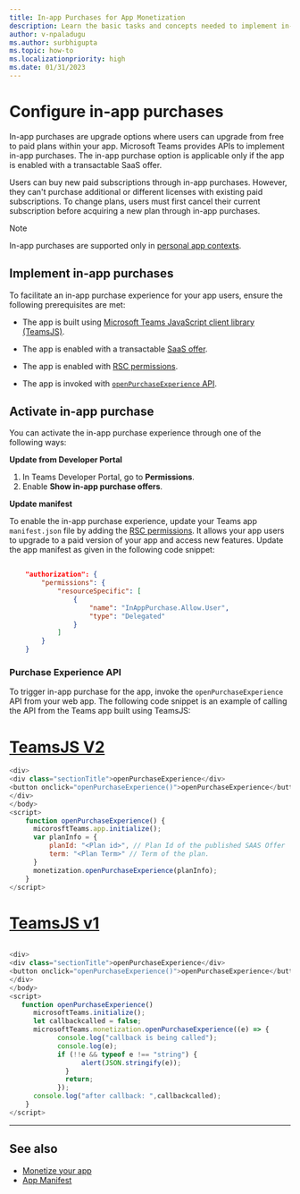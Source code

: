 ```yaml
---
title: In-app Purchases for App Monetization
description: Learn the basic tasks and concepts needed to implement in-app purchases such as app manifest update, purchase experience API and trial functionality in Teams apps.
author: v-npaladugu
ms.author: surbhigupta
ms.topic: how-to
ms.localizationpriority: high
ms.date: 01/31/2023
---
```


# Configure in-app purchases

In-app purchases are upgrade options where users can upgrade from free to paid plans within your app. Microsoft Teams provides APIs to implement in-app purchases. The in-app purchase option is applicable only if the app is enabled with a transactable SaaS offer.

Users can buy new paid subscriptions through in-app purchases. However, they can't purchase additional or different licenses with existing paid subscriptions. To change plans, users must first cancel their current subscription before acquiring a new plan through in-app purchases.

> [!NOTE]
> In-app purchases are supported only in [personal app contexts](~/concepts/design/app-structure.md#personal-apps).

## Implement in-app purchases

To facilitate an in-app purchase experience for your app users, ensure the following prerequisites are met:

* The app is built using [Microsoft Teams JavaScript client library (TeamsJS)](https://github.com/OfficeDev/microsoft-teams-library-js).

* The app is enabled with a transactable [SaaS offer](~/concepts/deploy-and-publish/appsource/prepare/include-saas-offer.md).

* The app is enabled with [RSC permissions](#activate-in-app-purchase).

* The app is invoked with [`openPurchaseExperience` API](#purchase-experience-api).

## Activate in-app purchase

You can activate the in-app purchase experience through one of the following ways:

**Update from Developer Portal**

1. In Teams Developer Portal, go to **Permissions**. 
1. Enable **Show in-app purchase offers**.

**Update manifest**

To enable the in-app purchase experience, update your Teams app `manifest.json` file by adding the [RSC permissions](../../../../graph-api/rsc/grant-resource-specific-consent.md). It allows your app users to upgrade to a paid version of your app and access new features. Update the app manifest as given in the following code snippet:

```json
    
    "authorization": {
        "permissions": {
            "resourceSpecific": [
                {
                    "name": "InAppPurchase.Allow.User",
                    "type": "Delegated"
                }
            ]
        }
    }
```

### Purchase Experience API

To trigger in-app purchase for the app, invoke the `openPurchaseExperience` API from your web app. The following code snippet is an example of calling the API from the Teams app built using TeamsJS:

# [TeamsJS V2](#tab/jsonV2)

```javascript
<div>
<div class="sectionTitle">openPurchaseExperience</div>
<button onclick="openPurchaseExperience()">openPurchaseExperience</button>
</div>
</body>
<script>
    function openPurchaseExperience() {
      micorosftTeams.app.initialize();
      var planInfo = {
          planId: "<Plan id>", // Plan Id of the published SAAS Offer
          term: "<Plan Term>" // Term of the plan.
      }
      monetization.openPurchaseExperience(planInfo);
    }
</script>
```

# [TeamsJS v1](#tab/jsonV1)

```javascript

<div> 
<div class="sectionTitle">openPurchaseExperience</div>
<button onclick="openPurchaseExperience()">openPurchaseExperience</button>
</div>
</body>
<script>
   function openPurchaseExperience()
      microsoftTeams.initialize();
      let callbackcalled = false;
      microsoftTeams.monetization.openPurchaseExperience((e) => {
            console.log("callback is being called");
            console.log(e);
            if (!!e && typeof e !== "string") {
                  alert(JSON.stringify(e));
              }
              return;
            });
      console.log("after callback: ",callbackcalled);
    }
</script>
```

---

## See also

* [Monetize your app](monetize-overview.md)
* [App Manifest](../../../../resources/schema/manifest-schema-dev-preview.md)
